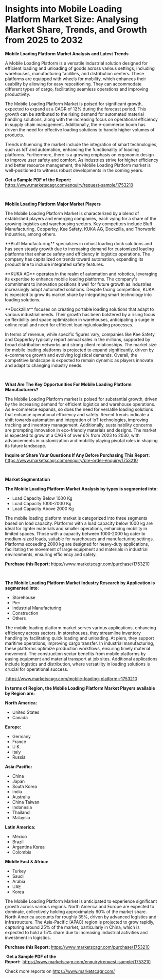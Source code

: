 <p><h1>Insights into Mobile Loading Platform Market Size: Analysing Market Share, Trends, and Growth from 2025 to 2032</h1></p><p><strong>Mobile Loading Platform Market Analysis and Latest Trends</strong></p>
<p><p>A Mobile Loading Platform is a versatile industrial solution designed for efficient loading and unloading of goods across various settings, including warehouses, manufacturing facilities, and distribution centers. These platforms are equipped with wheels for mobility, which enhances their usability by allowing for easy repositioning. They can accommodate different types of cargo, facilitating seamless operations and improving productivity.</p><p>The Mobile Loading Platform Market is poised for significant growth, expected to expand at a CAGR of 12% during the forecast period. This growth can be attributed to the rising demand for automated material handling solutions, along with the increasing focus on operational efficiency in supply chain management. Additionally, the e-commerce boom has driven the need for effective loading solutions to handle higher volumes of products.</p><p>Trends influencing the market include the integration of smart technologies, such as IoT and automation, enhancing the functionality of loading platforms. Furthermore, there is a growing emphasis on ergonomic design to improve user safety and comfort. As industries strive for higher efficiency and better resource management, the Mobile Loading Platform market is well-positioned to witness robust developments in the coming years.</p></p>
<p><strong>Get a Sample PDF of the Report:&nbsp;</strong> <a href="https://www.marketscagr.com/enquiry/request-sample/1753210?utm_campaign=2239&utm_medium=2&utm_source=Github&utm_content=ia&utm_term=18022025&utm_id=mobile-loading-platform">https://www.marketscagr.com/enquiry/request-sample/1753210</a></p>
<p>&nbsp;</p>
<p><strong>Mobile Loading Platform Major Market Players</strong></p>
<p><p>The Mobile Loading Platform Market is characterized by a blend of established players and emerging companies, each vying for a share of the growing logistics and warehousing sectors. Key competitors include Bluff Manufacturing, Copperloy, Kee Safety, KUKA AG, Dockzilla, and Thorworld Industries, among others.</p><p>**Bluff Manufacturing** specializes in robust loading dock solutions and has seen steady growth due to increasing demand for customized loading platforms that enhance safety and efficiency in logistics operations. The company has capitalized on trends toward automation, expanding its product line to include integrated safety features.</p><p>**KUKA AG** operates in the realm of automation and robotics, leveraging its expertise to enhance mobile loading platforms. The company's commitment to innovation positions it well for future growth as industries increasingly adopt automated solutions. Despite facing competition, KUKA is expected to grow its market share by integrating smart technology into loading solutions.</p><p>**Dockzilla** focuses on creating portable loading solutions that adapt to various industrial needs. Their growth has been bolstered by a rising focus on flexibility and space optimization in warehouses, anticipating a surge in online retail and need for efficient loading/unloading processes.</p><p>In terms of revenue, while specific figures vary, companies like Kee Safety and Copperloy typically report annual sales in the millions, supported by broad distribution networks and strong client relationships. The market size for mobile loading platforms is projected to expand significantly, driven by e-commerce growth and evolving logistical demands. Overall, the competitive landscape is expected to remain dynamic as players innovate and adapt to changing industry needs.</p></p>
<p>&nbsp;</p>
<p><strong>What Are The Key Opportunities For Mobile Loading Platform Manufacturers?</strong></p>
<p><p>The Mobile Loading Platform market is poised for substantial growth, driven by the increasing demand for efficient logistics and warehouse operations. As e-commerce expands, so does the need for versatile loading solutions that enhance operational efficiency and safety. Recent trends indicate a shift towards automation and integration of IoT technologies, improving tracking and inventory management. Additionally, sustainability concerns are prompting innovation in eco-friendly materials and designs. The market is expected to grow at a CAGR of over 6% from 2023 to 2030, with advancements in customization and mobility playing pivotal roles in shaping its future landscape.</p></p>
<p><strong>Inquire or Share Your Questions If Any Before Purchasing This Report:</strong> <a href="https://www.marketscagr.com/enquiry/pre-order-enquiry/1753210?utm_campaign=2239&utm_medium=2&utm_source=Github&utm_content=ia&utm_term=18022025&utm_id=mobile-loading-platform">https://www.marketscagr.com/enquiry/pre-order-enquiry/1753210</a></p>
<p>&nbsp;</p>
<p><strong>Market Segmentation</strong></p>
<p><strong>The Mobile Loading Platform Market Analysis by types is segmented into:</strong></p>
<p><ul><li>Load Capacity Below 1000 Kg</li><li>Load Capacity 1000-2000 Kg</li><li>Load Capacity Above 2000 Kg</li></ul></p>
<p><p>The mobile loading platform market is categorized into three segments based on load capacity. Platforms with a load capacity below 1000 kg are ideal for lighter materials and smaller operations, enhancing mobility in limited spaces. Those with a capacity between 1000-2000 kg cater to medium-sized loads, suitable for warehouses and manufacturing settings. Platforms exceeding 2000 kg are designed for heavy-duty applications, facilitating the movement of large equipment and materials in industrial environments, ensuring efficiency and safety.</p></p>
<p><strong>Purchase this Report:&nbsp;</strong><a href="https://www.marketscagr.com/purchase/1753210?utm_campaign=2239&utm_medium=2&utm_source=Github&utm_content=ia&utm_term=18022025&utm_id=mobile-loading-platform">https://www.marketscagr.com/purchase/1753210</a></p>
<p>&nbsp;</p>
<p><strong>The Mobile Loading Platform Market Industry Research by Application is segmented into:</strong></p>
<p><ul><li>Storehouse</li><li>Pier</li><li>Industrial Manufacturing</li><li>Construction</li><li>Others</li></ul></p>
<p><p>The mobile loading platform market serves various applications, enhancing efficiency across sectors. In storehouses, they streamline inventory handling by facilitating quick loading and unloading. At piers, they support maritime operations, improving cargo transfer. In industrial manufacturing, these platforms optimize production workflows, ensuring timely material movement. The construction sector benefits from mobile platforms by easing equipment and material transport at job sites. Additional applications include logistics and distribution, where versatility in loading solutions is crucial for operational success.</p></p>
<p><a href="https://www.marketscagr.com/mobile-loading-platform-r1753210?utm_campaign=2239&utm_medium=2&utm_source=Github&utm_content=ia&utm_term=18022025&utm_id=mobile-loading-platform">&nbsp;https://www.marketscagr.com/mobile-loading-platform-r1753210</a></p>
<p><strong>In terms of Region, the Mobile Loading Platform Market Players available by Region are:</strong></p>
<p>
    <p> <strong> North America: </strong>
        <ul>
            <li>United States</li>
            <li>Canada</li>
        </ul>
        </p> 
    <p> <strong> Europe: </strong>
        <ul>
            <li>Germany</li>
            <li>France</li>
            <li>U.K.</li>
            <li>Italy</li>
            <li>Russia</li>
        </ul>
        </p> 
    <p> <strong> Asia-Pacific: </strong>
        <ul>
            <li>China</li>
            <li>Japan</li>
            <li>South Korea</li>
            <li>India</li>
            <li>Australia</li>
            <li>China Taiwan</li>
            <li>Indonesia</li>
            <li>Thailand</li>
            <li>Malaysia</li>
        </ul>
        </p> 
    <p> <strong> Latin America: </strong>
        <ul>
            <li>Mexico</li>
            <li>Brazil</li>
            <li>Argentina Korea</li>
            <li>Colombia</li>
        </ul>
        </p> 
    <p> <strong> Middle East & Africa: </strong>
        <ul>
            <li>Turkey</li>
            <li>Saudi</li>
            <li>Arabia</li>
            <li>UAE</li>
            <li>Korea</li>
        </ul>
    </p>
    </p>
<p><p>The Mobile Loading Platform Market is anticipated to experience significant growth across various regions. North America and Europe are expected to dominate, collectively holding approximately 60% of the market share. North America accounts for roughly 35%, driven by advanced logistics and infrastructure. The Asia-Pacific (APAC) region is projected to grow rapidly, capturing around 25% of the market, particularly in China, which is expected to hold a 15% share due to increasing industrial activities and investment in logistics.</p></p>
<p><strong>Purchase this Report: </strong><a href="https://www.marketscagr.com/purchase/1753210?utm_campaign=2239&utm_medium=2&utm_source=Github&utm_content=ia&utm_term=18022025&utm_id=mobile-loading-platform">https://www.marketscagr.com/purchase/1753210</a></p>
<p>&nbsp;<strong>Get a Sample PDF of the Report:&nbsp;&nbsp;</strong><a href="https://www.marketscagr.com/enquiry/request-sample/1753210?utm_campaign=2239&utm_medium=2&utm_source=Github&utm_content=ia&utm_term=18022025&utm_id=mobile-loading-platform">https://www.marketscagr.com/enquiry/request-sample/1753210</a></p>
<p><strong></strong></p>
<p>Check more reports on <a href="https://www.marketscagr.com/?utm_campaign=2239&utm_medium=2&utm_source=Github&utm_content=ia&utm_term=18022025&utm_id=mobile-loading-platform">https://www.marketscagr.com/</a></p>